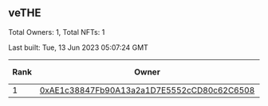 ## veTHE

Total Owners: 1, Total NFTs: 1

Last built: Tue, 13 Jun 2023 05:07:24 GMT

| Rank | Owner | Voting Power | Influence | NFTs Id |
| --- | --- | --- | --- | --- |
  | 1 | [0xAE1c38847Fb90A13a2a1D7E5552cCD80c62C6508](https://debank.com/profile/0xAE1c38847Fb90A13a2a1D7E5552cCD80c62C6508?chain=bsc) | 2,233,144.962 | 4.34348% | 1 |
